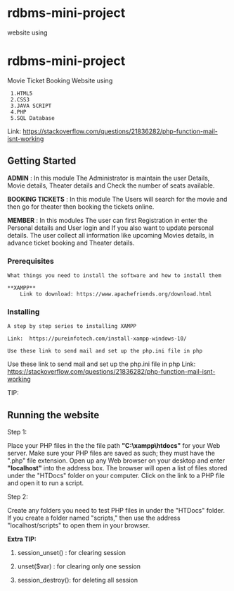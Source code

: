 # rdbms-mini-project
 
website using 
# rdbms-mini-project
 
Movie Ticket Booking Website using 
 
     1.HTML5
     2.CSS3
     3.JAVA SCRIPT
     4.PHP
     5.SQL Database

Link:
https://stackoverflow.com/questions/21836282/php-function-mail-isnt-working
## Getting Started

**ADMIN** :
In this module The Administrator is maintain the user Details, Movie details,
Theater details and Check the number of seats available.

**BOOKING TICKETS** :
In this module The Users will search for the movie and then go for theater then
booking the tickets online.

**MEMBER** :
In this modules The user can first Registration in enter the Personal details and
User login and If you also want to update personal details. The user collect all information like
upcoming Movies details, in advance ticket booking and Theater details.


### Prerequisites

    What things you need to install the software and how to install them

    **XAMPP** 
        Link to download: https://www.apachefriends.org/download.html

### Installing

    A step by step series to installing XAMPP

    Link:  https://pureinfotech.com/install-xampp-windows-10/

    Use these link to send mail and set up the php.ini file in php
 
Use these link to send mail and set up the php.ini file in php
    Link:  https://stackoverflow.com/questions/21836282/php-function-mail-isnt-working
 
 
TIP:

## Running the website

Step 1:

 Place your PHP files in the the file path **"C:\xampp\htdocs"** for your Web server. Make sure your PHP files are saved as such; they     must have the ".php" file extension.
 Open up any Web browser on your desktop and enter **"localhost"** into the address box. The browser will open a list of files 
 stored  under the "HTDocs" folder on your computer. Click on the link to a PHP file and open it to run a script.

Step 2:

Create any folders you need to test PHP files in under the "HTDocs" folder. If you create a folder named "scripts," then
 use the address "localhost/scripts" to open them in your browser.





**Extra TIP:**
 
 1. session_unset()	 : for clearing session
 
 2. unset($var)		 : for clearing only one session
 
 3. session_destroy(): for deleting all session 

